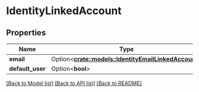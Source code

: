 # IdentityLinkedAccount

## Properties

Name | Type | Description | Notes
------------ | ------------- | ------------- | -------------
**email** | Option<[**crate::models::IdentityEmailLinkedAccount**](IdentityEmailLinkedAccount.md)> |  | [optional]
**default_user** | Option<**bool**> |  | [optional]

[[Back to Model list]](../README.md#documentation-for-models) [[Back to API list]](../README.md#documentation-for-api-endpoints) [[Back to README]](../README.md)


